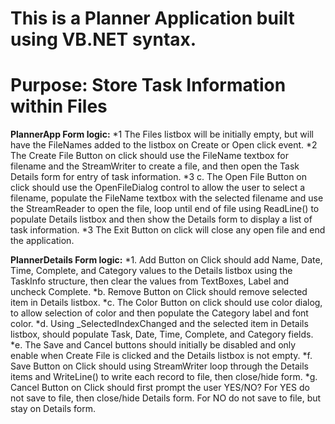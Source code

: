 # This is a Planner Application built using VB.NET syntax.
# Purpose: Store Task Information within Files

**PlannerApp Form logic:**
  *1 The Files listbox will be initially empty, but will have the FileNames
  added to the listbox on Create or Open click event.
  *2 The Create File Button on click should use the FileName textbox for
  filename and the StreamWriter to create a file, and then open the Task
  Details form for entry of task information.
  *3 c. The Open File Button on click should use the OpenFileDialog control to
  allow the user to select a filename, populate the FileName textbox with the
  selected filename and use the StreamReader to open the file, loop until end
  of file using ReadLine() to populate Details listbox and then show the
  Details form to display a list of task information.
  *3 The Exit Button on click will close any open file and end the application.
  
  
**PlannerDetails Form logic:**
  *1. Add Button on Click should add Name, Date, Time, Complete, and Category values to the Details listbox using the TaskInfo structure, then clear the values from TextBoxes, Label and uncheck Complete.
  *b. Remove Button on Click should remove selected item in Details listbox.
  *c. The Color Button on click should use color dialog, to allow selection of color and then populate the Category label and font color.
  *d. Using _SelectedIndexChanged and the selected item in Details listbox, should populate Task, Date, Time, Complete, and Category fields.
  *e. The Save and Cancel buttons should initially be disabled and only enable when Create File is clicked and the Details listbox is not empty.
  *f. Save Button on Click should using StreamWriter loop through the Details items and WriteLine() to write each record to file, then close/hide form.
  *g. Cancel Button on Click should first prompt the user YES/NO? For YES do not save to file, then close/hide Details form. For NO do not save to file, but stay on Details form.

